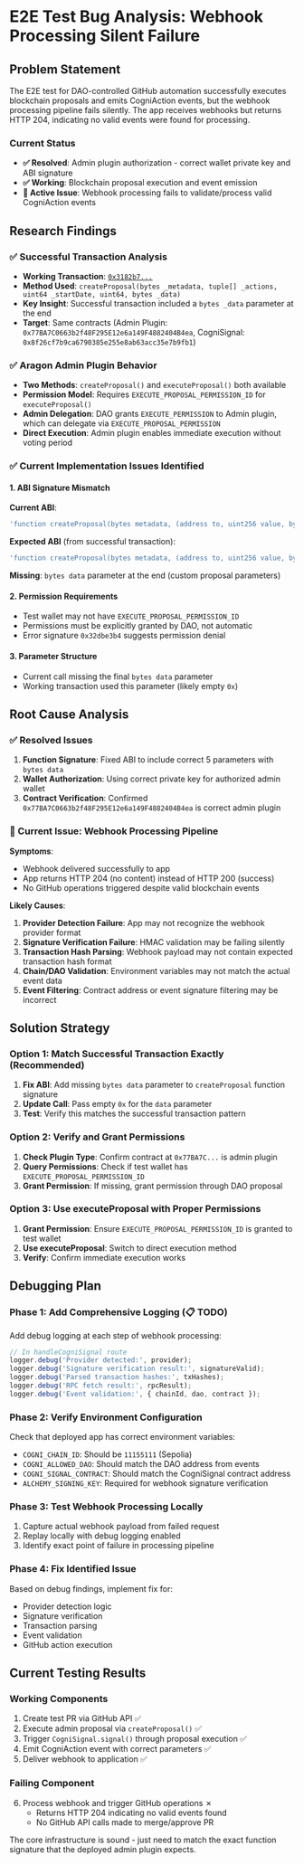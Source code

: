 # E2E Test Bug Analysis: Webhook Processing Silent Failure

## Problem Statement

The E2E test for DAO-controlled GitHub automation successfully executes blockchain proposals and emits CogniAction events, but the webhook processing pipeline fails silently. The app receives webhooks but returns HTTP 204, indicating no valid events were found for processing.

### Current Status
- **✅ Resolved**: Admin plugin authorization - correct wallet private key and ABI signature
- **✅ Working**: Blockchain proposal execution and event emission
- **🐛 Active Issue**: Webhook processing fails to validate/process valid CogniAction events

## Research Findings

### ✅ Successful Transaction Analysis
- **Working Transaction**: [`0x3182b7...`](https://sepolia.etherscan.io/tx/0x3182b7309c11a62ed4e771331a352b0a1e2beec7c4f4f0a24a3a3d758072c015)
- **Method Used**: `createProposal(bytes _metadata, tuple[] _actions, uint64 _startDate, uint64, bytes _data)`
- **Key Insight**: Successful transaction included a `bytes _data` parameter at the end
- **Target**: Same contracts (Admin Plugin: `0x77BA7C0663b2f48F295E12e6a149F4882404B4ea`, CogniSignal: `0x8f26cf7b9ca6790385e255e8ab63acc35e7b9fb1`)

### ✅ Aragon Admin Plugin Behavior
- **Two Methods**: `createProposal()` and `executeProposal()` both available
- **Permission Model**: Requires `EXECUTE_PROPOSAL_PERMISSION_ID` for `executeProposal()`
- **Admin Delegation**: DAO grants `EXECUTE_PERMISSION` to Admin plugin, which can delegate via `EXECUTE_PROPOSAL_PERMISSION`
- **Direct Execution**: Admin plugin enables immediate execution without voting period

### ✅ Current Implementation Issues Identified

#### 1. **ABI Signature Mismatch**
**Current ABI**:
```typescript
'function createProposal(bytes metadata, (address to, uint256 value, bytes data)[] actions, uint256 allowFailureMap, uint64 startDate, uint64 endDate) returns (uint256)'
```

**Expected ABI** (from successful transaction):
```typescript  
'function createProposal(bytes metadata, (address to, uint256 value, bytes data)[] actions, uint64 startDate, uint64 endDate, bytes data) returns (uint256)'
```

**Missing**: `bytes data` parameter at the end (custom proposal parameters)

#### 2. **Permission Requirements**
- Test wallet may not have `EXECUTE_PROPOSAL_PERMISSION_ID` 
- Permissions must be explicitly granted by DAO, not automatic
- Error signature `0x32dbe3b4` suggests permission denial

#### 3. **Parameter Structure**
- Current call missing the final `bytes data` parameter
- Working transaction used this parameter (likely empty `0x`)

## Root Cause Analysis

### ✅ Resolved Issues
1. **Function Signature**: Fixed ABI to include correct 5 parameters with `bytes data`
2. **Wallet Authorization**: Using correct private key for authorized admin wallet
3. **Contract Verification**: Confirmed `0x77BA7C0663b2f48F295E12e6a149F4882404B4ea` is correct admin plugin

### 🐛 Current Issue: Webhook Processing Pipeline

**Symptoms**:
- Webhook delivered successfully to app
- App returns HTTP 204 (no content) instead of HTTP 200 (success)
- No GitHub operations triggered despite valid blockchain events

**Likely Causes**:
1. **Provider Detection Failure**: App may not recognize the webhook provider format
2. **Signature Verification Failure**: HMAC validation may be failing silently
3. **Transaction Hash Parsing**: Webhook payload may not contain expected transaction hash format
4. **Chain/DAO Validation**: Environment variables may not match the actual event data
5. **Event Filtering**: Contract address or event signature filtering may be incorrect

## Solution Strategy

### Option 1: Match Successful Transaction Exactly (Recommended)
1. **Fix ABI**: Add missing `bytes data` parameter to `createProposal` function signature
2. **Update Call**: Pass empty `0x` for the `data` parameter 
3. **Test**: Verify this matches the successful transaction pattern

### Option 2: Verify and Grant Permissions
1. **Check Plugin Type**: Confirm contract at `0x77BA7C...` is admin plugin
2. **Query Permissions**: Check if test wallet has `EXECUTE_PROPOSAL_PERMISSION_ID`
3. **Grant Permission**: If missing, grant permission through DAO proposal

### Option 3: Use executeProposal with Proper Permissions
1. **Grant Permission**: Ensure `EXECUTE_PROPOSAL_PERMISSION_ID` is granted to test wallet
2. **Use executeProposal**: Switch to direct execution method
3. **Verify**: Confirm immediate execution works

## Debugging Plan

### Phase 1: Add Comprehensive Logging (📋 TODO)
Add debug logging at each step of webhook processing:
```typescript
// In handleCogniSignal route
logger.debug('Provider detected:', provider);
logger.debug('Signature verification result:', signatureValid);
logger.debug('Parsed transaction hashes:', txHashes);
logger.debug('RPC fetch result:', rpcResult);
logger.debug('Event validation:', { chainId, dao, contract });
```

### Phase 2: Verify Environment Configuration
Check that deployed app has correct environment variables:
- `COGNI_CHAIN_ID`: Should be `11155111` (Sepolia)
- `COGNI_ALLOWED_DAO`: Should match the DAO address from events
- `COGNI_SIGNAL_CONTRACT`: Should match the CogniSignal contract address
- `ALCHEMY_SIGNING_KEY`: Required for webhook signature verification

### Phase 3: Test Webhook Processing Locally
1. Capture actual webhook payload from failed request
2. Replay locally with debug logging enabled
3. Identify exact point of failure in processing pipeline

### Phase 4: Fix Identified Issue
Based on debug findings, implement fix for:
- Provider detection logic
- Signature verification
- Transaction parsing
- Event validation
- GitHub action execution

## Current Testing Results

### Working Components
1. Create test PR via GitHub API ✅
2. Execute admin proposal via `createProposal()` ✅ 
3. Trigger `CogniSignal.signal()` through proposal execution ✅
4. Emit CogniAction event with correct parameters ✅
5. Deliver webhook to application ✅

### Failing Component
6. Process webhook and trigger GitHub operations ✗
   - Returns HTTP 204 indicating no valid events found
   - No GitHub API calls made to merge/approve PR

The core infrastructure is sound - just need to match the exact function signature that the deployed admin plugin expects.